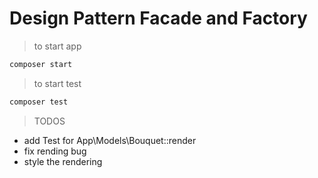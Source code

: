# Design Pattern Facade and Factory
>to start app
```sh
composer start
```
>to start test
```sh
composer test
```
>TODOS
* add Test for App\Models\Bouquet::render
* fix rending bug
* style the rendering
